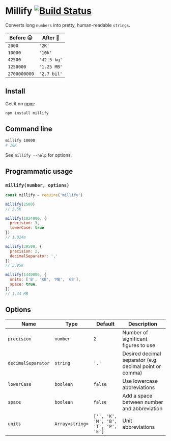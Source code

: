 # Millify [![Build Status](https://travis-ci.org/izolate/millify.svg?branch=master)](https://travis-ci.org/izolate/millify)
Converts long `numbers` into pretty, human-readable `strings`.

Before :unamused: | After :tada:
--- | ---
`2000` | `'2K'`
`10000` | `'10k'`
`42500` | `'42.5 kg'`
`1250000` | `'1.25 MB'`
`2700000000` | `'2.7 bil'`


## Install

Get it on [npm](https://www.npmjs.com/package/millify):

```bash
npm install millify
```

## Command line
```bash
millify 10000
# 10K
```
See `millify --help` for options.

## Programmatic usage

### `millify(number, options)`

```js
const millify = require('millify')

millify(2500)
// 2.5K

millify(1024000, {
  precision: 3,
  lowerCase: true
})
// 1.024m

millify(39500, {
  precision: 2,  
  decimalSeparator: ','
})
// 3,95K

millify(1440000, {
  units: ['B', 'KB', 'MB', 'GB'],
  space: true,
})
// 1.44 MB
```

## Options

Name | Type | Default | Description
--- | --- | --- | ---
`precision` | `number` | `2` | Number of significant figures to use
`decimalSeparator` | `string` | `'.'` | Desired decimal separator (e.g. decimal point or comma)
`lowerCase` | `boolean` | `false` | Use lowercase abbreviations
`space` | `boolean` | `false` | Add a space between number and abbreviation
`units` | `Array<string>` | `['', 'K', 'M', 'B', 'T', 'P', 'E']` | Unit abbreviations
